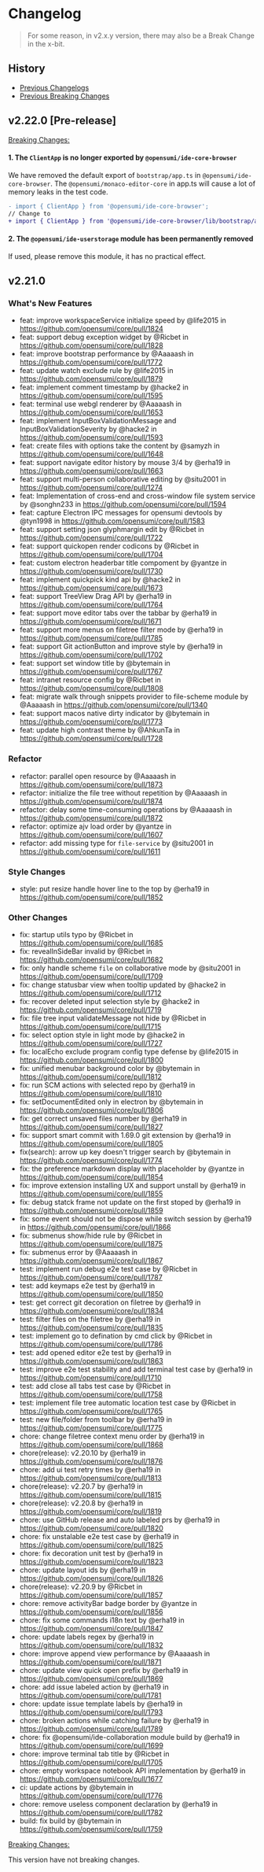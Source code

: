 # Changelog

> For some reason, in v2.x.y version, there may also be a Break Change in the x-bit.

## History

- [Previous Changelogs](https://github.com/opensumi/core/releases)
- [Previous Breaking Changes](https://github.com/opensumi/core/wiki/Breaking-Changes)

## v2.22.0 [Pre-release]

<a name="breaking_changes_2.22.0">[Breaking Changes:](#breaking_changes_2.22.0)</a>

#### 1. The `ClientApp` is no longer exported by `@opensumi/ide-core-browser`

We have removed the default export of `bootstrap/app.ts` in `@opensumi/ide-core-browser`. The `@opensumi/monaco-editor-core` in app.ts will cause a lot of memory leaks in the test code.

```diff
- import { ClientApp } from '@opensumi/ide-core-browser';
// Change to
+ import { ClientApp } from '@opensumi/ide-core-browser/lib/bootstrap/app';
```

#### 2. The `@opensumi/ide-userstorage` module has been permanently removed

If used, please remove this module, it has no practical effect.

## v2.21.0

### What's New Features

- feat: improve workspaceService initialize speed by @life2015 in https://github.com/opensumi/core/pull/1824
- feat: support debug exception widget by @Ricbet in https://github.com/opensumi/core/pull/1828
- feat: improve bootstrap performance by @Aaaaash in https://github.com/opensumi/core/pull/1772
- feat: update watch exclude rule by @life2015 in https://github.com/opensumi/core/pull/1879
- feat: implement comment timestamp by @hacke2 in https://github.com/opensumi/core/pull/1595
- feat: terminal use webgl renderer by @Aaaaash in https://github.com/opensumi/core/pull/1653
- feat: implement InputBoxValidationMessage and InputBoxValidationSeverity by @hacke2 in https://github.com/opensumi/core/pull/1593
- feat: create files with options take the content by @samyzh in https://github.com/opensumi/core/pull/1648
- feat: support navigate editor history by mouse 3/4 by @erha19 in https://github.com/opensumi/core/pull/1663
- feat: support multi-person collaborative editing by @situ2001 in https://github.com/opensumi/core/pull/1274
- feat: Implementation of cross-end and cross-window file system service by @songhn233 in https://github.com/opensumi/core/pull/1594
- feat: capture Electron IPC messages for opensumi devtools by @tyn1998 in https://github.com/opensumi/core/pull/1583
- feat: support setting json glyphmargin edit by @Ricbet in https://github.com/opensumi/core/pull/1722
- feat: support quickopen render codicons by @Ricbet in https://github.com/opensumi/core/pull/1704
- feat: custom electron headerbar title compoment by @yantze in https://github.com/opensumi/core/pull/1730
- feat: implement quickpick kind api by @hacke2 in https://github.com/opensumi/core/pull/1673
- feat: support TreeView Drag API by @erha19 in https://github.com/opensumi/core/pull/1764
- feat: support move editor tabs over the tabbar by @erha19 in https://github.com/opensumi/core/pull/1671
- feat: support more menus on filetree filter mode by @erha19 in https://github.com/opensumi/core/pull/1785
- feat: support Git actionButton and improve style by @erha19 in https://github.com/opensumi/core/pull/1702
- feat: support set window title by @bytemain in https://github.com/opensumi/core/pull/1767
- feat: intranet resource config by @Ricbet in https://github.com/opensumi/core/pull/1808
- feat: migrate walk through snippets provider to file-scheme module by @Aaaaash in https://github.com/opensumi/core/pull/1340
- feat: support macos native dirty indicator by @bytemain in https://github.com/opensumi/core/pull/1773
- feat: update high contrast theme by @AhkunTa in https://github.com/opensumi/core/pull/1728

### Refactor

- refactor: parallel open resource by @Aaaaash in https://github.com/opensumi/core/pull/1873
- refactor: initialize the file tree without repetition by @Aaaaash in https://github.com/opensumi/core/pull/1874
- refactor: delay some time-consuming operations by @Aaaaash in https://github.com/opensumi/core/pull/1872
- refactor: optimize ajv load order by @yantze in https://github.com/opensumi/core/pull/1607
- refactor: add missing type for `file-service` by @situ2001 in https://github.com/opensumi/core/pull/1611

### Style Changes

- style: put resize handle hover line to the top by @erha19 in https://github.com/opensumi/core/pull/1852

### Other Changes

- fix: startup utils typo by @Ricbet in https://github.com/opensumi/core/pull/1685
- fix: revealInSideBar invalid by @Ricbet in https://github.com/opensumi/core/pull/1682
- fix: only handle scheme `file` on collaborative mode by @situ2001 in https://github.com/opensumi/core/pull/1709
- fix: change statusbar view when tooltip updated by @hacke2 in https://github.com/opensumi/core/pull/1712
- fix: recover deleted input selection style by @hacke2 in https://github.com/opensumi/core/pull/1719
- fix: file tree input validateMessage not hide by @Ricbet in https://github.com/opensumi/core/pull/1715
- fix: select option style in light mode by @hacke2 in https://github.com/opensumi/core/pull/1727
- fix: localEcho exclude program config type defense by @life2015 in https://github.com/opensumi/core/pull/1800
- fix: unified menubar background color by @bytemain in https://github.com/opensumi/core/pull/1812
- fix: run SCM actions with selected repo by @erha19 in https://github.com/opensumi/core/pull/1810
- fix: setDocumentEdited only in electron by @bytemain in https://github.com/opensumi/core/pull/1806
- fix: get correct unsaved files number by @erha19 in https://github.com/opensumi/core/pull/1827
- fix: support smart commit with 1.69.0 git extension by @erha19 in https://github.com/opensumi/core/pull/1805
- fix(search): arrow up key doesn't trigger search by @bytemain in https://github.com/opensumi/core/pull/1774
- fix: the preference markdown display with placeholder by @yantze in https://github.com/opensumi/core/pull/1854
- fix: improve extension installing UX and support unstall by @erha19 in https://github.com/opensumi/core/pull/1855
- fix: debug statck frame not update on the first stoped by @erha19 in https://github.com/opensumi/core/pull/1859
- fix: some event should not be dispose while switch session by @erha19 in https://github.com/opensumi/core/pull/1866
- fix: submenus show/hide rule by @Ricbet in https://github.com/opensumi/core/pull/1875
- fix: submenus error by @Aaaaash in https://github.com/opensumi/core/pull/1867
- test: implement run debug e2e test case by @Ricbet in https://github.com/opensumi/core/pull/1787
- test: add keymaps e2e test by @erha19 in https://github.com/opensumi/core/pull/1850
- test: get correct git decoration on filetree by @erha19 in https://github.com/opensumi/core/pull/1834
- test: filter files on the filetree by @erha19 in https://github.com/opensumi/core/pull/1835
- test: implement go to defination by cmd click by @Ricbet in https://github.com/opensumi/core/pull/1786
- test: add opened editor e2e test by @erha19 in https://github.com/opensumi/core/pull/1863
- test: improve e2e test stability and add terminal test case by @erha19 in https://github.com/opensumi/core/pull/1710
- test: add close all tabs test case by @Ricbet in https://github.com/opensumi/core/pull/1758
- test: implement file tree automatic location test case by @Ricbet in https://github.com/opensumi/core/pull/1765
- test: new file/folder from toolbar by @erha19 in https://github.com/opensumi/core/pull/1775
- chore: change filetree context menu order by @erha19 in https://github.com/opensumi/core/pull/1868
- chore(release): v2.20.10 by @erha19 in https://github.com/opensumi/core/pull/1876
- chore: add ui test retry times by @erha19 in https://github.com/opensumi/core/pull/1813
- chore(release): v2.20.7 by @erha19 in https://github.com/opensumi/core/pull/1815
- chore(release): v2.20.8 by @erha19 in https://github.com/opensumi/core/pull/1819
- chore: use GitHub release and auto labeled prs by @erha19 in https://github.com/opensumi/core/pull/1820
- chore: fix unstalable e2e test case by @erha19 in https://github.com/opensumi/core/pull/1825
- chore: fix decoration unit test by @erha19 in https://github.com/opensumi/core/pull/1823
- chore: update layout ids by @erha19 in https://github.com/opensumi/core/pull/1826
- chore(release): v2.20.9 by @Ricbet in https://github.com/opensumi/core/pull/1857
- chore: remove activityBar badge border by @yantze in https://github.com/opensumi/core/pull/1856
- chore: fix some commands i18n text by @erha19 in https://github.com/opensumi/core/pull/1847
- chore: update labels regex by @erha19 in https://github.com/opensumi/core/pull/1832
- chore: improve append view performance by @Aaaaash in https://github.com/opensumi/core/pull/1871
- chore: update view quick open prefix by @erha19 in https://github.com/opensumi/core/pull/1869
- chore: add issue labeled action by @erha19 in https://github.com/opensumi/core/pull/1781
- chore: update issue template labels by @erha19 in https://github.com/opensumi/core/pull/1793
- chore: broken actions while catching failure by @erha19 in https://github.com/opensumi/core/pull/1789
- chore: fix @opensumi/ide-collaboration module build by @erha19 in https://github.com/opensumi/core/pull/1699
- chore: improve terminal tab title by @Ricbet in https://github.com/opensumi/core/pull/1705
- chore: empty workspace notebook API implementation by @erha19 in https://github.com/opensumi/core/pull/1677
- ci: update actions by @bytemain in https://github.com/opensumi/core/pull/1776
- chore: remove useless component declaration by @erha19 in https://github.com/opensumi/core/pull/1782
- build: fix build by @bytemain in https://github.com/opensumi/core/pull/1759

<a name="breaking_changes_2.21.0">[Breaking Changes:](#breaking_changes_2.21.0)</a>

This version have not breaking changes.
